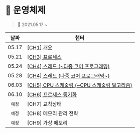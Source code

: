# 🎲 운영체제
> 📅 2021.05.17 ~ 


|날짜|챕터|
|:---:|---|
|05.17|[[CH1] 개요](./CH.01.md)|
|05.21|[[CH3] 프로세스](./CH.03.md)|
|05.24|[[CH4] 스레드 (~다중 코어 프로그래밍)](./CH.04.md)|
|05.28|[[CH4] 스레드 (다중 코어 프로그래밍~)](./CH.04.md)|
|06.03|[[CH5] CPU 스케줄링 (~CPU 스케줄링 알고리즘)](./CH.05.md)|
|06.10|[[CH6] 프로세스 동기화](./CH.06.md)|
|`예정`|[CH7] 교착상태|
|`예정`|[CH8] 메모리 관리 전략|
|`예정`|[CH9] 가상 메모리|
